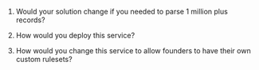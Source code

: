 1) Would your solution change if you needed to parse 1 million plus records?

2) How would you deploy this service?

3) How would you change this service to allow founders to have their own custom rulesets?
